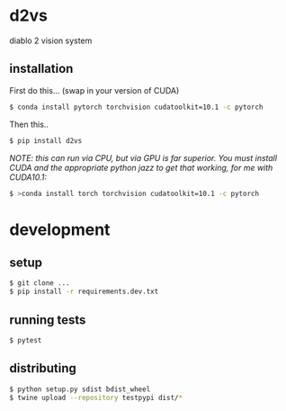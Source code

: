 # d2vs

diablo 2 vision system

## installation

First do this... (swap in your version of CUDA)

```bash
$ conda install pytorch torchvision cudatoolkit=10.1 -c pytorch
```

Then this..

```bash
$ pip install d2vs
```

_NOTE: this can run via CPU, but via GPU is far superior. You must install CUDA and the appropriate python jazz
to get that working, for me with CUDA10.1:_

```bash
$ >conda install torch torchvision cudatoolkit=10.1 -c pytorch
```

# development

## setup

```bash
$ git clone ...
$ pip install -r requirements.dev.txt
```

## running tests

```bash
$ pytest
```

## distributing

```bash
$ python setup.py sdist bdist_wheel
$ twine upload --repository testpypi dist/*
```
